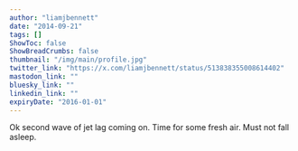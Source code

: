 ```yaml
---
author: "liamjbennett"
date: "2014-09-21"
tags: []
ShowToc: false
ShowBreadCrumbs: false
thumbnail: "/img/main/profile.jpg"
twitter_link: "https://x.com/liamjbennett/status/513838355008614402"
mastodon_link: ""
bluesky_link: ""
linkedin_link: ""
expiryDate: "2016-01-01"
---
```


Ok second wave of jet lag coming on. Time for some fresh air. Must not fall asleep.

